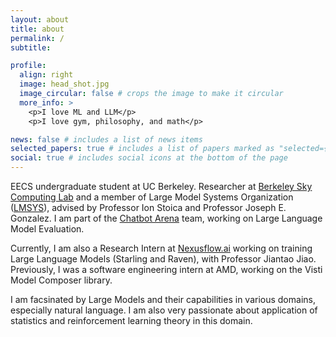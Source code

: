 ```yaml
---
layout: about
title: about
permalink: /
subtitle: 

profile:
  align: right
  image: head_shot.jpg
  image_circular: false # crops the image to make it circular
  more_info: >
    <p>I love ML and LLM</p>
    <p>I love gym, philosophy, and math</p>

news: false # includes a list of news items
selected_papers: true # includes a list of papers marked as "selected={true}"
social: true # includes social icons at the bottom of the page
---
```


EECS undergraduate student at UC Berkeley. Researcher at [Berkeley Sky Computing Lab](https://sky.cs.berkeley.edu/) and a member of Large Model Systems Organization ([LMSYS](https://lmsys.org/)), advised by Professor Ion Stoica and Professor Joseph E. Gonzalez. I am part of the [Chatbot Arena](https://chat.lmsys.org/) team, working on Large Language Model Evaluation. 

Currently, I am also a Research Intern at [Nexusflow.ai](https://nexusflow.ai/) working on training Large Language Models (Starling and Raven), with Professor Jiantao Jiao. Previously, I was a software engineering intern at AMD, working on the Visti Model Composer library.

I am facsinated by Large Models and their capabilities in various domains, especially natural language. I am also very passionate about application of statistics and reinforcement learning theory in this domain. 